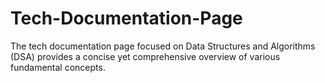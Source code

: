 # Tech-Documentation-Page
The tech documentation page focused on Data Structures and Algorithms (DSA) provides a concise yet comprehensive overview of various fundamental concepts. 
